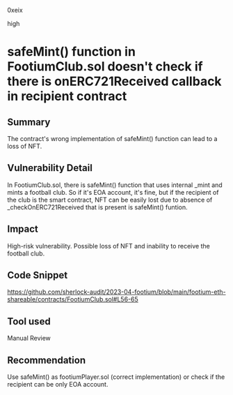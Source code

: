 0xeix

high

# safeMint() function in FootiumClub.sol doesn't check if there is onERC721Received callback in recipient contract

## Summary

The contract's wrong implementation of safeMint() function can lead to a loss of NFT.

## Vulnerability Detail

In FootiumClub.sol, there is safeMint() function that uses internal _mint and mints a football club. So if it's EOA account, it's fine, but if the recipient of the club is the smart contract, NFT can be easily lost due to absence of _checkOnERC721Received that is present is safeMint() funtion.

## Impact

High-risk vulnerability. Possible loss of NFT and inability to receive the football club.

## Code Snippet

https://github.com/sherlock-audit/2023-04-footium/blob/main/footium-eth-shareable/contracts/FootiumClub.sol#L56-65

## Tool used

Manual Review

## Recommendation

Use safeMint() as footiumPlayer.sol (correct implementation) or check if the recipient can be only EOA account.
